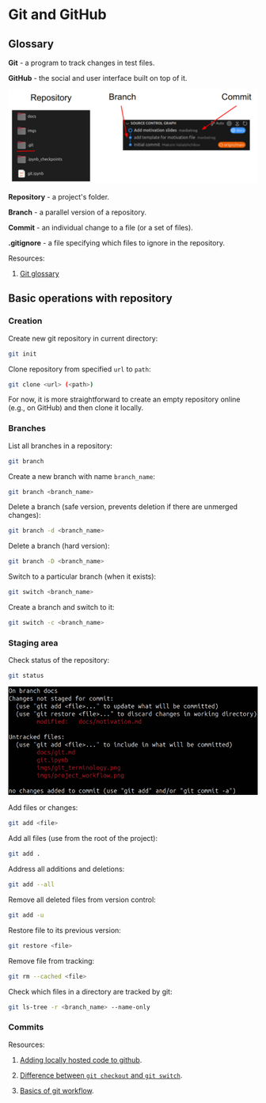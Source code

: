 # Git and GitHub

## Glossary

**Git** - a program to track changes in test files.

**GitHub** - the social and user interface built on top of it.

![Image](../imgs/git_terminology.png)

**Repository** - a project's folder.

**Branch** - a parallel version of a repository.

**Commit** - an individual change to a file (or a set of files).

**.gitignore** - a file specifying which files to ignore in the repository.

Resources:

1. [Git glossary](https://docs.github.com/en/get-started/learning-about-github/github-glossary#git)

## Basic operations with repository

### Creation

Create new git repository in current directory:

```bash
git init
```

Clone repository from specified `url` to `path`:

```bash
git clone <url> (<path>)
```

For now, it is more straightforward to create an empty repository online (e.g., on GitHub) and then clone it locally.

### Branches

List all branches in a repository:

```bash
git branch
```

Create a new branch with name `branch_name`:

```bash
git branch <branch_name>
```

Delete a branch (safe version, prevents deletion if there are unmerged changes):

```bash
git branch -d <branch_name>
```

Delete a branch (hard version):

```bash
git branch -D <branch_name>
```

Switch to a particular branch (when it exists):

```bash
git switch <branch_name>
```

Create a branch and switch to it:

```bash
git switch -c <branch_name>
```

### Staging area

Check status of the repository:

```bash
git status
```

![Image](../imgs/staging_area.png)

Add files or changes:

```bash
git add <file>
```

Add all files (use from the root of the project):

```bash
git add .
```

Address all additions and deletions:

```bash
git add --all
```

Remove all deleted files from version control:

```bash
git add -u
```

Restore file to its previous version:

```bash
git restore <file>
```

Remove file from tracking:

```bash
git rm --cached <file>
```

Check which files in a directory are tracked by git:

```bash
git ls-tree -r <branch_name> --name-only
```

### Commits

Resources:

1. [Adding locally hosted code to github](https://docs.github.com/en/migrations/importing-source-code/using-the-command-line-to-import-source-code/adding-locally-hosted-code-to-github).

2. [Difference between `git checkout` and `git switch`](https://stackoverflow.com/questions/57265785/whats-the-difference-between-git-switch-and-git-checkout-branch).

3. [Basics of git workflow](https://gist.github.com/blackfalcon/8428401).

